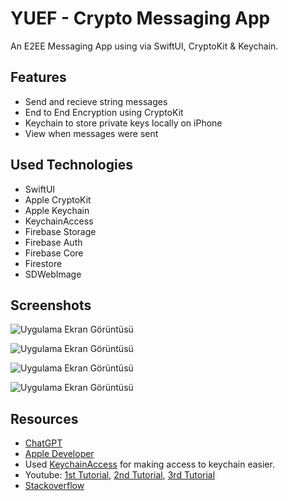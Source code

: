 
# YUEF - Crypto Messaging App

An E2EE Messaging App using via SwiftUI, CryptoKit & Keychain.



## Features

- Send and recieve string messages
- End to End Encryption using CryptoKit
- Keychain to store private keys locally on iPhone
- View when messages were sent

  
## Used Technologies

- SwiftUI
- Apple CryptoKit
- Apple Keychain
- KeychainAccess
- Firebase Storage
- Firebase Auth
- Firebase Core
- Firestore
- SDWebImage



  
## Screenshots

![Uygulama Ekran Görüntüsü](https://i.ibb.co/jMxSq0g/1.png)

![Uygulama Ekran Görüntüsü](https://i.ibb.co/vxqyxdM/2.png)

![Uygulama Ekran Görüntüsü](https://i.ibb.co/DfCHj6T/3.png)

![Uygulama Ekran Görüntüsü](https://i.ibb.co/f45pgTH/4.png)
  
## Resources

- [ChatGPT](https://chat.openai.com/)
- [Apple Developer](https://developer.apple.com/)
- Used [KeychainAccess](https://github.com/kishikawakatsumi/KeychainAccess) for making access to keychain easier.
- Youtube: [1st Tutorial](https://www.youtube.com/watch?v=cQjgBIJtMbw&pp=ygUUYXBwbGUga2V5Y2hhaW4gc3dpZnQ%3D), [2nd Tutorial](https://www.youtube.com/watch?v=h9RVeeUVhf8&pp=ygUUYXBwbGUga2V5Y2hhaW4gc3dpZnQ%3D), [3rd Tutorial](https://www.youtube.com/watch?v=C2PaijTZb34&ab_channel=AFSwiftTutorials)
- [Stackoverflow](https://stackoverflow.com/)

  
